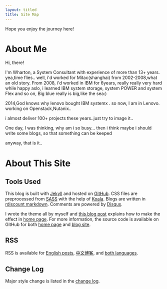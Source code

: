 ```yaml
---
layout: titled
title: Site Map
---
```



Hope you enjoy the journey here!

# About Me



Hi, there!

I'm Wharton, a System Consultant with experience of more than 13+ years. 
yea,time flies..
   well, i'd  worked for Mitac(shanghai) from 2002-2008,what an old story.
From 2008, i'd worked in IBM for 6years, really really very hard while happy aslo, i learned IBM system storage, system POWER and system Flex and so on, Big blue really is big,like the sea:)

2014,God knows why lenovo bought IBM systemx . so now, I am in Lenovo. working on Openstack,Nutanix..

i almost deliver 100+ projects these years..just try to image it..

One day, I was thinking, why am i so busy... then i think maybe i should write some blogs, so that something can be keeped

anyway, that is it..



# About This Site

## Tools Used

This blog is built with <a href="http://jekyllrb.com" target="_blank" onclick="_gaq.push(['_trackEvent', 'ToLink', 'InSiteMap', 'Jekyll']);">Jekyll</a> and hosted on <a href="https://github.com" target="_blank" onclick="_gaq.push(['_trackEvent', 'ToLink', 'InSiteMap', 'GitHub']);">GitHub</a>. CSS files are preprocessed from <a href="http://sass-lang.com/" target="_blank" onclick="_gaq.push(['_trackEvent', 'ToLink', 'InSiteMap', 'SASS']);">SASS</a> with the help of <a href="http://koala-app.com/" target="_blank" onclick="_gaq.push(['_trackEvent', 'ToLink', 'InSiteMap', 'Koala']);">Koala</a>. Blogs are written in <a href="https://github.com/davidfstr/rdiscount" target="_blank" onclick="_gaq.push(['_trackEvent', 'ToLink', 'InSiteMap', 'rdiscount']);">rdiscount markdown</a>. Comments are powered by <a href="http://koala-app.com/" target="_blank" onclick="_gaq.push(['_trackEvent', 'ToLink', 'InSiteMap', 'Disqus']);">Disqus</a>.

I wrote the theme all by myself and <a href="/blog/2013/10/19/how-i-made-this-site/" target="_blank" onclick="_gaq.push(['_trackEvent', 'ToPost', 'InSiteMap', '/blog/2013/10/19/how-i-made-this-site/']);">this blog post</a> explains how to make the effect in <a href="http://zhangwenli.com" target="_blank" onclick="_gaq.push(['_trackEvent', 'ToHome', 'InSiteMap', '/']);">home page</a>. For more information, the source code is available on GitHub for both <a href="https://github.com/Ovilia/ovilia.github.io" target="_blank" onclick="_gaq.push(['_trackEvent', 'ToGitHub', 'InSiteMap', 'ovilia.github.io']);">home page</a> and <a href="https://github.com/Ovilia/blog/tree/gh-pages" target="_blank" onclick="_gaq.push(['_trackEvent', 'ToGitHub', 'InSiteMap', 'blog']);">blog site</a>.

## RSS

RSS is available for <a href="{{ site.url }}/feed-en.xml" target="_blank" title="RSS of Wenli Zhang" target="_blank" onclick="_gaq.push(['_trackEvent', 'ToRss', 'EnRss', window.location.pathname]);">English posts</a>, <a href="{{ site.url }}/feed-cn.xml" target="_blank" title="RSS of Wenli Zhang" target="_blank" onclick="_gaq.push(['_trackEvent', 'ToRss', 'CnRss', window.location.pathname]);">中文博客</a>, and <a href="{{ site.url }}/feed.xml" target="_blank" title="RSS of Wenli Zhang" target="_blank" onclick="_gaq.push(['_trackEvent', 'ToRss', 'AllRss', window.location.pathname]);">both languages</a>.

## Change Log

Major style change is listed in the <a href="{{ site.url }}/meta/log" target="_blank" onclick="_gaq.push(['_trackEvent', 'ToLog', 'InSiteMap', window.location.pathname]);">change log</a>.
